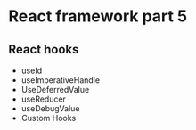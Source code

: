 # React framework part 5

## React hooks

- useId
- useImperativeHandle
- UseDeferredValue
- useReducer
- useDebugValue
- Custom Hooks
